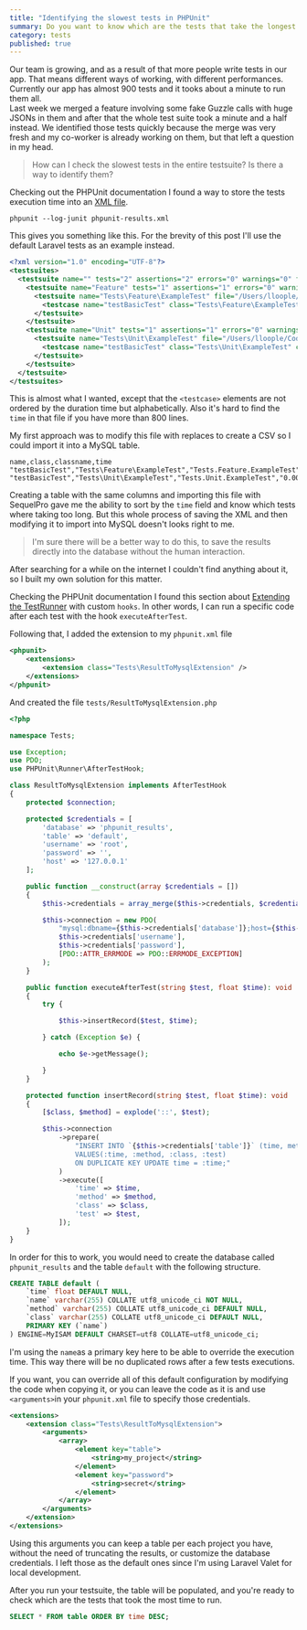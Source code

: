 ```yaml
---
title: "Identifying the slowest tests in PHPUnit"
summary: Do you want to know which are the tests that take the longest time to run in your application test suite? I do, so I built a code to check that out.
category: tests
published: true
---
```


Our team is growing, and as a result of that more people write tests in our app. That means different ways of working, with different performances. Currently our app has almost 900 tests and it tooks about a minute to run them all.  
Last week we merged a feature involving some fake Guzzle calls with huge JSONs in them and after that the whole test suite took a minute and a half instead. We identified those tests quickly because the merge was very fresh and my co-worker is already working on them, but that left a question in my head.

> How can I check the slowest tests in the entire testsuite? Is there a way to identify them?

Checking out the PHPUnit documentation I found a way to store the tests execution time into an [XML file](https://phpunit.readthedocs.io/en/8.5/logging.html#test-results-xml).

```
phpunit --log-junit phpunit-results.xml
```

This gives you something like this. For the brevity of this post I'll use the default Laravel tests as an example instead.

```xml
<?xml version="1.0" encoding="UTF-8"?>
<testsuites>
  <testsuite name="" tests="2" assertions="2" errors="0" warnings="0" failures="0" skipped="0" time="0.084737">
    <testsuite name="Feature" tests="1" assertions="1" errors="0" warnings="0" failures="0" skipped="0" time="0.079630">
      <testsuite name="Tests\Feature\ExampleTest" file="/Users/lloople/Code/davidllop.com/tests/Feature/ExampleTest.php" tests="1" assertions="1" errors="0" warnings="0" failures="0" skipped="0" time="0.079630">
        <testcase name="testBasicTest" class="Tests\Feature\ExampleTest" classname="Tests.Feature.ExampleTest" file="/Users/lloople/Code/davidllop.com/tests/Feature/ExampleTest.php" line="12" assertions="1" time="0.079630"/>
      </testsuite>
    </testsuite>
    <testsuite name="Unit" tests="1" assertions="1" errors="0" warnings="0" failures="0" skipped="0" time="0.005107">
      <testsuite name="Tests\Unit\ExampleTest" file="/Users/lloople/Code/davidllop.com/tests/Unit/ExampleTest.php" tests="1" assertions="1" errors="0" warnings="0" failures="0" skipped="0" time="0.005107">
        <testcase name="testBasicTest" class="Tests\Unit\ExampleTest" classname="Tests.Unit.ExampleTest" file="/Users/lloople/Code/davidllop.com/tests/Unit/ExampleTest.php" line="12" assertions="1" time="0.005107"/>
      </testsuite>
    </testsuite>
  </testsuite>
</testsuites>
```

This is almost what I wanted, except that the `<testcase>` elements are not ordered by the duration time but alphabetically. Also it's hard to find the `time` in that file if you have more than 800 lines.

My first approach was to modify this file with replaces to create a CSV so I could import it into a MySQL table.

```csv
name,class,classname,time
"testBasicTest","Tests\Feature\ExampleTest","Tests.Feature.ExampleTest","0.079630"
"testBasicTest","Tests\Unit\ExampleTest","Tests.Unit.ExampleTest","0.005107"
```

Creating a table with the same columns and importing this file with SequelPro gave me the ability to sort by the `time` field and know which tests where taking too long. But this whole process of saving the XML and then modifying it to import into MySQL doesn't looks right to me. 

> I'm sure there will be a better way to do this, to save the results directly into the database without the human interaction.

After searching for a while on the internet I couldn't find anything about it, so I built my own solution for this matter.

Checking the PHPUnit documentation I found this section about [Extending the TestRunner](https://phpunit.readthedocs.io/en/8.5/extending-phpunit.html#extending-the-testrunner) with custom `hooks`. In other words, I can run a specific code after each test with the hook `executeAfterTest`.

Following that, I added the extension to my `phpunit.xml` file

```xml
<phpunit>
    <extensions>
        <extension class="Tests\ResultToMysqlExtension" />
    </extensions>
</phpunit>
```

And created the file `tests/ResultToMysqlExtension.php`

```php
<?php

namespace Tests;

use Exception;
use PDO;
use PHPUnit\Runner\AfterTestHook;

class ResultToMysqlExtension implements AfterTestHook
{
    protected $connection;

    protected $credentials = [
        'database' => 'phpunit_results',
        'table' => 'default',
        'username' => 'root',
        'password' => '',
        'host' => '127.0.0.1'
    ];

    public function __construct(array $credentials = [])
    {
        $this->credentials = array_merge($this->credentials, $credentials);

        $this->connection = new PDO(
            "mysql:dbname={$this->credentials['database']};host={$this->credentials['host']}", 
            $this->credentials['username'], 
            $this->credentials['password'], 
            [PDO::ATTR_ERRMODE => PDO::ERRMODE_EXCEPTION]
        );
    }

    public function executeAfterTest(string $test, float $time): void
    {
        try {

            $this->insertRecord($test, $time);

        } catch (Exception $e) {

            echo $e->getMessage();

        }
    }

    protected function insertRecord(string $test, float $time): void
    {
        [$class, $method] = explode('::', $test);

        $this->connection
            ->prepare(
                "INSERT INTO `{$this->credentials['table']}` (time, method, class, name) 
                VALUES(:time, :method, :class, :test) 
                ON DUPLICATE KEY UPDATE time = :time;"
            )
            ->execute([
                'time' => $time,
                'method' => $method,
                'class' => $class,
                'test' => $test,
            ]);
    }
}
```

In order for this to work, you would need to create the database called `phpunit_results` and the table `default` with the following structure.

```sql
CREATE TABLE default (
    `time` float DEFAULT NULL,
    `name` varchar(255) COLLATE utf8_unicode_ci NOT NULL,
    `method` varchar(255) COLLATE utf8_unicode_ci DEFAULT NULL,
    `class` varchar(255) COLLATE utf8_unicode_ci DEFAULT NULL,
    PRIMARY KEY (`name`)
) ENGINE=MyISAM DEFAULT CHARSET=utf8 COLLATE=utf8_unicode_ci;
```

I'm using the `name`as a primary key here to be able to override the execution time. This way there will be no duplicated rows after a few tests executions.

If you want, you can override all of this default configuration by modifying the code when copying it, or you can leave the code as it is and use `<arguments>`in your `phpunit.xml` file to specify those credentials.

```xml
<extensions>
    <extension class="Tests\ResultToMysqlExtension">
        <arguments>
            <array>
                <element key="table">
                    <string>my_project</string>
                </element>
                <element key="password">
                    <string>secret</string>
                </element>
            </array>
        </arguments>
    </extension>
</extensions>
```

Using this arguments you can keep a table per each project you have, without the need of truncating the results, or customize the database credentials. I left those as the default ones since I'm using Laravel Valet for local development.

After you run your testsuite, the table will be populated, and you're ready to check which are the tests that took the most time to run.

```sql
SELECT * FROM table ORDER BY time DESC;
```